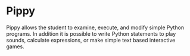  Pippy
=====

Pippy allows the student to examine, execute, and modify simple Python programs.  In addition it is possible to write Python statements to play sounds, calculate  expressions, or make simple text based interactive games.
